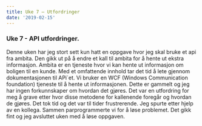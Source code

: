 ```yaml
---
title: Uke 7 – Utfordringer
date: '2019-02-15'
---
```


### Uke 7 - API utfordringer.
Denne uken har jeg stort sett kun hatt en oppgave hvor jeg skal bruke et api fra ambita. Den gikk ut på å endre et kall til ambita for å hente ut ekstra informasjon. Ambita er en tjeneste hvor vi kan hente ut informasjon om boligen til en kunde. 
Med et omfattende innhold tar det tid å lete gjennom dokumentasjonen til APi`et. Vi bruker en WCF (Windows Communication foundation) tjeneste til å hente ut informasjonen. Dette er gammelt og jeg har ingen forkunnskaper om hvordan det gjøres. Det var en utfordring for meg å grave etter hvor disse metodene for kallenende foregår og hvordan de gjøres. Det tok tid og det var til tider frustrerende. Jeg spurte etter hjelp av en kollega. Sammen parprogrammerte vi for å løse problemet. Det gikk fint og jeg avsluttet uken med å løse oppgaven.